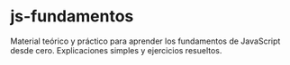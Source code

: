 # js-fundamentos
Material teórico y práctico para aprender los fundamentos de JavaScript desde cero. Explicaciones simples y ejercicios resueltos.

